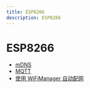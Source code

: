 ```yaml
---
title: ESP8266
description: ESP8266
---
```


# ESP8266

- [mDNS](./mdns/)
- [MQTT](./mqtt/)
- [使用 WiFiManager 自动配网](./wifi-manager/)
